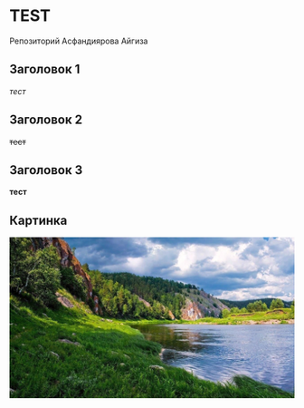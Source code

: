 # TEST

Репозиторий Асфандиярова Айгиза

## Заголовок 1

_тест_

## Заголовок 2 

~~тест~~

## Заголовок 3

__тест__
## Картинка
![alt text](https://github.com/AygizAsfandiyarov/test/blob/main/%D0%BA%D0%B0%D1%80%D1%82%D0%B8%D0%BD%D0%BA%D0%B0.jpg "kartinka")
